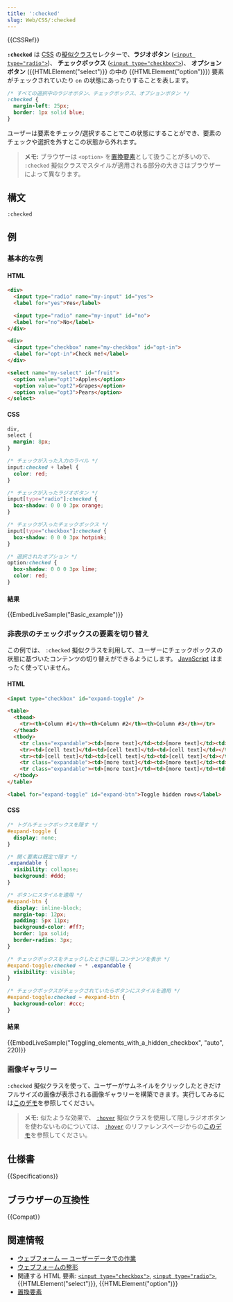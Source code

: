 ```yaml
---
title: ':checked'
slug: Web/CSS/:checked
---
```


{{CSSRef}}

**`:checked`** は [CSS](/ja/docs/Web/CSS) の[擬似クラス](/ja/docs/Web/CSS/Pseudo-classes)セレクターで、**ラジオボタン** ([`<input type="radio">`](/ja/docs/Web/HTML/Element/input/radio))、 **チェックボックス** ([`<input type="checkbox">`](/ja/docs/Web/HTML/Element/input/checkbox))、 **オプションボタン** ({{HTMLElement("select")}} の中の {{HTMLElement("option")}}) 要素がチェックされていたり `on` の状態にあったりすることを表します。

```css
/* すべての選択中のラジオボタン、チェックボックス、オプションボタン */
:checked {
  margin-left: 25px;
  border: 1px solid blue;
}
```

ユーザーは要素をチェック/選択することでこの状態にすることができ、要素のチェックや選択を外すとこの状態から外れます。

> **メモ:** ブラウザーは `<option>` を[置換要素](/ja/docs/Web/CSS/Replaced_element)として扱うことが多いので、 `:checked` 擬似クラスでスタイルが適用される部分の大きさはブラウザーによって異なります。

## 構文

```
:checked
```

## 例

### 基本的な例

#### HTML

```html
<div>
  <input type="radio" name="my-input" id="yes">
  <label for="yes">Yes</label>

  <input type="radio" name="my-input" id="no">
  <label for="no">No</label>
</div>

<div>
  <input type="checkbox" name="my-checkbox" id="opt-in">
  <label for="opt-in">Check me!</label>
</div>

<select name="my-select" id="fruit">
  <option value="opt1">Apples</option>
  <option value="opt2">Grapes</option>
  <option value="opt3">Pears</option>
</select>
```

#### CSS

```css
div,
select {
  margin: 8px;
}

/* チェックが入った入力のラベル */
input:checked + label {
  color: red;
}

/* チェックが入ったラジオボタン */
input[type="radio"]:checked {
  box-shadow: 0 0 0 3px orange;
}

/* チェックが入ったチェックボックス */
input[type="checkbox"]:checked {
  box-shadow: 0 0 0 3px hotpink;
}

/* 選択されたオプション */
option:checked {
  box-shadow: 0 0 0 3px lime;
  color: red;
}
```

#### 結果

{{EmbedLiveSample("Basic_example")}}

### 非表示のチェックボックスの要素を切り替え

この例では、 `:checked` 擬似クラスを利用して、ユーザーにチェックボックスの状態に基づいたコンテンツの切り替えができるようにします。 [JavaScript](/ja/docs/Web/JavaScript) はまったく使っていません。

#### HTML

```html
<input type="checkbox" id="expand-toggle" />

<table>
  <thead>
    <tr><th>Column #1</th><th>Column #2</th><th>Column #3</th></tr>
  </thead>
  <tbody>
    <tr class="expandable"><td>[more text]</td><td>[more text]</td><td>[more text]</td></tr>
    <tr><td>[cell text]</td><td>[cell text]</td><td>[cell text]</td></tr>
    <tr><td>[cell text]</td><td>[cell text]</td><td>[cell text]</td></tr>
    <tr class="expandable"><td>[more text]</td><td>[more text]</td><td>[more text]</td></tr>
    <tr class="expandable"><td>[more text]</td><td>[more text]</td><td>[more text]</td></tr>
  </tbody>
</table>

<label for="expand-toggle" id="expand-btn">Toggle hidden rows</label>
```

#### CSS

```css
/* トグルチェックボックスを隠す */
#expand-toggle {
  display: none;
}

/* 開く要素は既定で隠す */
.expandable {
  visibility: collapse;
  background: #ddd;
}

/* ボタンにスタイルを適用 */
#expand-btn {
  display: inline-block;
  margin-top: 12px;
  padding: 5px 11px;
  background-color: #ff7;
  border: 1px solid;
  border-radius: 3px;
}

/* チェックボックスをチェックしたときに隠しコンテンツを表示 */
#expand-toggle:checked ~ * .expandable {
  visibility: visible;
}

/* チェックボックスがチェックされていたらボタンにスタイルを適用 */
#expand-toggle:checked ~ #expand-btn {
  background-color: #ccc;
}
```

#### 結果

{{EmbedLiveSample("Toggling_elements_with_a_hidden_checkbox", "auto", 220)}}

### 画像ギャラリー

`:checked` 擬似クラスを使って、ユーザーがサムネイルをクリックしたときだけフルサイズの画像が表示される画像ギャラリーを構築できます。実行してみるには[このデモ](/@api/deki/files/6268/=css-checked-gallery.zip)を参照してください。

> **メモ:** 似たような効果で、 [`:hover`](/ja/docs/Web/CSS/:hover) 擬似クラスを使用して隠しラジオボタンを使わないものについては、 [`:hover`](/ja/docs/Web/CSS/:hover) のリファレンスページからの[このデモ](/@api/deki/files/6247/=css-gallery.zip)を参照してください。

## 仕様書

{{Specifications}}

## ブラウザーの互換性

{{Compat}}

## 関連情報

- [ウェブフォーム — ユーザーデータでの作業](/ja/docs/Learn/Forms)
- [ウェブフォームの整形](/ja/docs/Learn/Forms/Styling_web_forms)
- 関連する HTML 要素: [`<input type="checkbox">`](/ja/docs/Web/HTML/Element/input/checkbox), [`<input type="radio">`](/ja/docs/Web/HTML/Element/input/radio), {{HTMLElement("select")}}, {{HTMLElement("option")}}
- [置換要素](/ja/docs/Web/CSS/Replaced_element)
